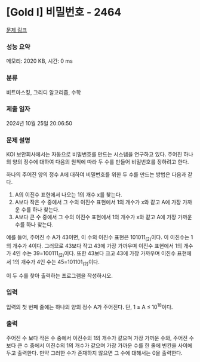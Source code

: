 # [Gold I] 비밀번호 - 2464 

[문제 링크](https://www.acmicpc.net/problem/2464) 

### 성능 요약

메모리: 2020 KB, 시간: 0 ms

### 분류

비트마스킹, 그리디 알고리즘, 수학

### 제출 일자

2024년 10월 25일 20:06:50

### 문제 설명

<p>KOI 보안회사에서는 자동으로 비밀번호를 만드는 시스템을 연구하고 있다. 주어진 하나의 양의 정수에 대하여 다음의 원칙에 따라 두 수를 만들어 비밀번호를 정하려고 한다.</p>

<p>하나의 주어진 양의 정수 A에 대하여 비밀번호를 위한 두 수를 만드는 방법은 다음과 같다.</p>

<ol>
	<li>A의 이진수 표현에서 나오는 1의 개수 x를 찾는다. </li>
	<li>A보다 작은 수 중에서 그 수의 이진수 표현에서 1의 개수가 x와 같고 A에 가장 가까운 수를 하나 찾는다. </li>
	<li>A보다 큰 수 중에서 그 수의 이진수 표현에서 1의 개수가 x와 같고 A에 가장 가까운 수를 하나 찾는다. </li>
</ol>

<p>예를 들어, 주어진 수 A가 43이면, 이 수의 이진수 표현은 101011<sub>(2)</sub>이다. 이 이진수는 1의 개수가 4이다. 그러므로 43보다 작고 43에 가장 가까우며 이진수 표현에서 1의 개수가 4인 수는 39=100111<sub>(2)</sub>이다. 또한  43보다 크고 43에 가장 가까우며 이진수 표현에서 1의 개수가 4인 수는 45=101101<sub>(2)</sub>이다.</p>

<p>이 두 수를 찾아 출력하는 프로그램을 작성하시오.</p>

### 입력 

 <p>입력의 첫 번째 줄에는 하나의 양의 정수 A가 주어진다. 단, 1 ≤ A ≤ 10<sup>18</sup>이다.</p>

### 출력 

 <p>주어진 수 보다 작은 수 중에서 이진수의 1의 개수가 같으며 가장 가까운 수와, 주어진 수 보다 큰 수 중에서 이진수의 1의 개수가 같으며 가장 가까운 수를 한 줄에 빈칸을 사이에 두고 출력한다. 만약 그러한 수가 존재하지 않으면 그 수에 대해서는 0을 출력한다.</p>

